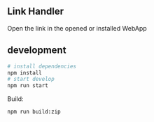 ## Link Handler

Open the link in the opened or installed WebApp

## development

```bash
# install dependencies
npm install
# start develop
npm run start
```

Build:
```bash
npm run build:zip
```